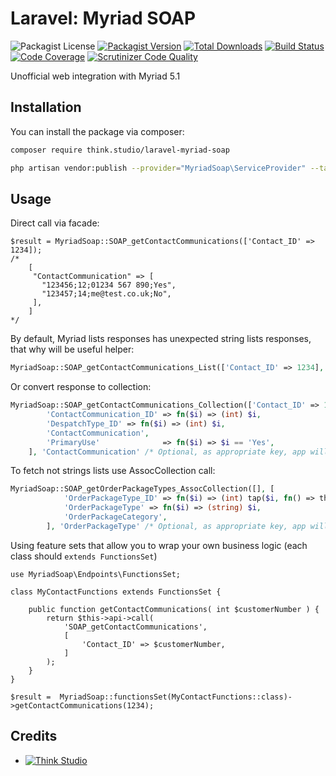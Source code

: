 # Laravel: Myriad SOAP

![Packagist License](https://img.shields.io/packagist/l/think.studio/laravel-myriad-soap?color=%234dc71f)
[![Packagist Version](https://img.shields.io/packagist/v/think.studio/laravel-myriad-soap)](https://packagist.org/packages/think.studio/laravel-myriad-soap)
[![Total Downloads](https://img.shields.io/packagist/dt/think.studio/laravel-myriad-soap)](https://packagist.org/packages/think.studio/laravel-myriad-soap)
[![Build Status](https://scrutinizer-ci.com/g/dev-think-one/laravel-myriad-soap/badges/build.png?b=main)](https://scrutinizer-ci.com/g/dev-think-one/laravel-myriad-soap/build-status/main)
[![Code Coverage](https://scrutinizer-ci.com/g/dev-think-one/laravel-myriad-soap/badges/coverage.png?b=main)](https://scrutinizer-ci.com/g/dev-think-one/laravel-myriad-soap/?branch=main)
[![Scrutinizer Code Quality](https://scrutinizer-ci.com/g/dev-think-one/laravel-myriad-soap/badges/quality-score.png?b=main)](https://scrutinizer-ci.com/g/dev-think-one/laravel-myriad-soap/?branch=main)

Unofficial web integration with Myriad 5.1

## Installation

You can install the package via composer:

```bash
composer require think.studio/laravel-myriad-soap

php artisan vendor:publish --provider="MyriadSoap\ServiceProvider" --tag="config"
```

## Usage

Direct call via facade:

```injectablephp
$result = MyriadSoap::SOAP_getContactCommunications(['Contact_ID' => 1234]);
/*
    [
     "ContactCommunication" => [
       "123456;12;01234 567 890;Yes",
       "123457;14;me@test.co.uk;No",
     ],
    ]
*/
```

By default, Myriad lists responses has unexpected string lists responses, that why will be useful helper:

```php
MyriadSoap::SOAP_getContactCommunications_List(['Contact_ID' => 1234], 3, 'ContactCommunication' /* Optional, as appropriate key, app will try guess itself */);
```

Or convert response to collection:

```php
MyriadSoap::SOAP_getContactCommunications_Collection(['Contact_ID' => 1234], [
        'ContactCommunication_ID' => fn($i) => (int) $i,
        'DespatchType_ID' => fn($i) => (int) $i,
        'ContactCommunication',
        'PrimaryUse'              => fn($i) => $i == 'Yes',
    ], 'ContactCommunication' /* Optional, as appropriate key, app will try guess itself */);
```

To fetch not strings lists use AssocCollection call:

```php
MyriadSoap::SOAP_getOrderPackageTypes_AssocCollection([], [
            'OrderPackageType_ID' => fn($i) => (int) tap($i, fn() => throw_if(! is_numeric($i), UnexpectedTypeException::class)),
            'OrderPackageType' => fn($i) => (string) $i,
            'OrderPackageCategory',
        ], 'OrderPackageType' /* Optional, as appropriate key, app will try guess itself */);
```

Using feature sets that allow you to wrap your own business logic (each class should `extends FunctionsSet`)

```injectablephp
use MyriadSoap\Endpoints\FunctionsSet;

class MyContactFunctions extends FunctionsSet {

    public function getContactCommunications( int $customerNumber ) {
        return $this->api->call(
            'SOAP_getContactCommunications',
            [
                'Contact_ID' => $customerNumber,
            ]
        );
    }
}

$result =  MyriadSoap::functionsSet(MyContactFunctions::class)->getContactCommunications(1234);
```

## Credits

- [![Think Studio](https://yaroslawww.github.io/images/sponsors/packages/logo-think-studio.png)](https://think.studio/)
